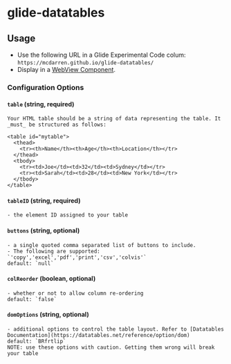 # glide-datatables

## Usage
- Use the following URL in a Glide Experimental Code colum: `https://mcdarren.github.io/glide-datatables/`
- Display in a [WebView Component](https://www.glideapps.com/docs/reference/app-components/webview-component).

### Configuration Options

#### `table` (string, required)
    Your HTML table should be a string of data representing the table. It _must_ be structured as follows:
```
<table id="mytable">
  <thead>
    <tr><th>Name</th><th>Age</th><th>Location</th></tr>
  </thead>
  <tbody>
    <tr><td>Joe</td><td>32</td><td>Sydney</td></tr>
    <tr><td>Sarah</td><td>28</td><td>New York</td></tr>
  </tbody>
</table>
```
#### `tableID` (string, required)
    - the element ID assigned to your table
#### `buttons` (string, optional)
    - a single quoted comma separated list of buttons to include.
    - The following are supported: `'copy','excel','pdf','print','csv','colvis'`
    default: `null`
#### `colReorder` (boolean, optional)
    - whether or not to allow column re-ordering
    default: `false`
#### `domOptions` (string, optional)
    - additional options to control the table layout. Refer to [Datatables Documentation](https://datatables.net/reference/option/dom)
    default: `BRfrtlip`
    NOTE: use these options with caution. Getting them wrong will break your table
